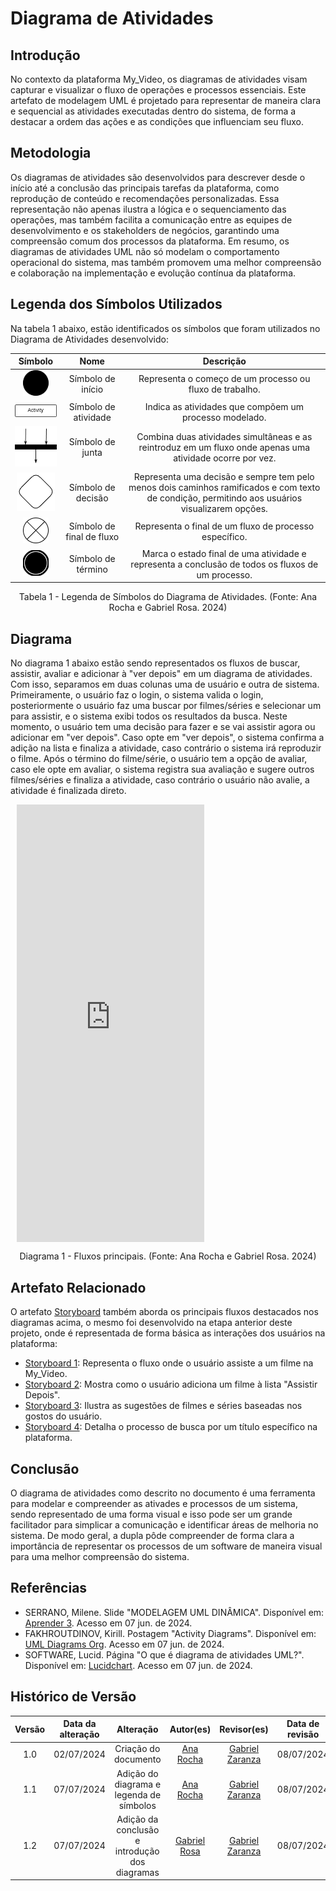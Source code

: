 # Diagrama de Atividades

## Introdução

No contexto da plataforma My_Video, os diagramas de atividades visam capturar e visualizar o fluxo de operações e processos essenciais. Este artefato de modelagem UML é projetado para representar de maneira clara e sequencial as atividades executadas dentro do sistema, de forma a destacar a ordem das ações e as condições que influenciam seu fluxo.

## Metodologia

Os diagramas de atividades são desenvolvidos para descrever desde o início até a conclusão das principais tarefas da plataforma, como reprodução de conteúdo e recomendações personalizadas. Essa representação não apenas ilustra a lógica e o sequenciamento das operações, mas também facilita a comunicação entre as equipes de desenvolvimento e os stakeholders de negócios, garantindo uma compreensão comum dos processos da plataforma.
Em resumo, os diagramas de atividades UML não só modelam o comportamento operacional do sistema, mas também promovem uma melhor compreensão e colaboração na implementação e evolução contínua da plataforma.

## Legenda dos Símbolos Utilizados

Na tabela 1 abaixo, estão identificados os símbolos que foram utilizados no Diagrama de Atividades desenvolvido:

| Símbolo | Nome | Descrição |
| :-----: | :--: | :-------: |
| ![StoryAssistir](../assets/img/modelagem/diagramaAtividades/simboloInicio.png) | Símbolo de início | Representa o começo de um processo ou fluxo de trabalho. |
| ![StoryAssistir](../assets/img/modelagem/diagramaAtividades/simboloAtividade.png) | Símbolo de atividade | Indica as atividades que compõem um processo modelado. |
| ![StoryAssistir](../assets/img/modelagem/diagramaAtividades/simboloJunta.png) | Símbolo de junta | Combina duas atividades simultâneas e as reintroduz em um fluxo onde apenas uma atividade ocorre por vez. |
| ![StoryAssistir](../assets/img/modelagem/diagramaAtividades/simboloDecisao.png) | Símbolo de decisão | Representa uma decisão e sempre tem pelo menos dois caminhos ramificados e com texto de condição, permitindo aos usuários visualizarem opções. |
| ![StoryAssistir](../assets/img/modelagem/diagramaAtividades/simboloFinalDeFluxo.png) | Símbolo de final de fluxo | Representa o final de um fluxo de processo específico. |
| ![StoryAssistir](../assets/img/modelagem/diagramaAtividades/simboloTermino.png) | Símbolo de término | Marca o estado final de uma atividade e representa a conclusão de todos os fluxos de um processo. |

<div style="text-align: center;">
  <p>Tabela 1 - Legenda de Símbolos do Diagrama de Atividades. (Fonte: Ana Rocha e Gabriel Rosa. 2024)</p>
</div>

## Diagrama

No diagrama 1 abaixo estão sendo representados os fluxos de buscar, assistir, avaliar e adicionar à "ver depois" em um diagrama de atividades. Com isso, separamos em duas colunas uma de usuário e outra de sistema. Primeiramente, o usuário faz o login, o sistema valida o login, posteriormente o usuário faz uma buscar por filmes/séries e selecionar um para assistir, e o sistema exibi todos os resultados da busca. Neste momento, o usuário tem uma decisão para fazer e se vai assistir agora ou adicionar em "ver depois". Caso opte em "ver depois", o sistema confirma a adição na lista e finaliza a atividade, caso contrário o sistema irá reproduzir o filme. Após o término do filme/série, o usuário tem a opção de avaliar, caso ele opte em avaliar, o sistema registra sua avaliação e sugere outros filmes/séries e finaliza a atividade, caso contrário o usuário não avalie, a atividade é finalizada direto.

<div style="width: 700px; height: 700px; margin: 10px; position: relative;"><iframe allowfullscreen frameborder="0" style="width:700x; height:700px" src="https://viewer.diagrams.net/?lightbox=1&highlight=0000ff&nav=1&title=Diagrama%20sem%20nome.drawio#R%3Cmxfile%20pages%3D%223%22%3E%3Cdiagram%20name%3D%22Diagrama%20v.1%22%20id%3D%220783ab3e-0a74-02c8-0abd-f7b4e66b4bec%22%3E7Vxbc5s4FP41nmkfkuFqzGPsJO222W2n3t2m%2ByaDgtUC8nJJ7P76lUBcJWzsYIO7zkwSJISEzjn6dG5ipM689bsArJa%2FYxu6I0Wy1yP1dqQosjrWyD9as0lrDN1MK5wA2axRUTFHPyGrlFhtjGwYVhpGGLsRWlUrLez70IoqdSAI8Eu12RN2q6OugAO5irkFXL72K7KjZVo70aWi%2Fj1EzjIbWZbYnQWwfjgBjn02no99mN7xQNYNaxougY1fSlXq3UidBRhH6ZW3nkGXkjWjWPrcfcPd%2FJUD6EetHrBkWzM1S5YnY0m17SvWwzNwY0aGaRxaIBgpM1J9E4YojFBWIq1QfstGFsI%2BLUqjmTq6keiFMv43pnOZPkN6w4YrjMKilhEh2mQ0D1%2BQ5wJCLnW6jDyXVMrk0loi134AGxzTSYURoW9WmpJSEDHhIQOq04TwkM6PlnIC04KFPWSxaxcsoDvNOTXDLg7IrYRXtNcA%2F8jZTt%2FhCfvRPfCQS6X5bxjYwAesmo0uE%2B5NCUUcnxQswgAy5WyKZY5kJIZBBNelKsahdxB7MAo2pMm6uiDYOspk56UklKqe1i1LAmmOWUPAFoKT91xIBLlgQiEWEOvjD%2Fdh4Xx4eP76%2BPj%2B9qt7Y%2F%2B4MlSOcdAma4cVcRAtsUNkwb0ramt8Kdo8YLxiNP4Oo2jDqAniCFelAK5R9Fi6%2Fka7utZZ6XbNek4KG1YQUL9B4kMcBxabzFjSDRko0oT8lQxVvpow%2BAGBA5v6YRyghNjK1AC6IELPVZDpnkU6t5D74Nlh9BfPSOGZIG6oDYoTsqT92qtFOGtTsGQayKMOi12KcS7sIlwKNo%2FlQukpWiweS0pHYLOsqG35rIz74jM3O4XDxr%2FCOFFa5ADhlkoJp3i0J2uLrb95r9dk0V6vdbDXc9ue1mIPcV2ij1PSvCxRBOcrkMjLCzEJquQ6llqGXDdrNFJUKfnpVl1rkp7W%2BptW1d9UAU8lnqVdcFS8P8o8F08HcAWofSvd2QVwBaZ9q0DawQCXSfKeWt9WzaQ7ZGOPfsaITKCwAyZVQZKNmoikb8qeqklJ%2FhqHQcGEg4IH7CCfk6RCTuTdmHAc4%2Bw9dJ9hhKxW6x0EVnafDmyDcFmAVDJONrgNn0DsMluWdu%2FesM4iugSSofi2ZXwqao%2BBMrKmV2FG52Am91CUcUbtAGf4t3%2B9ElWSk13iQDbiG%2BrwqdXdI%2FrCjJXFZp1CiZ09YbkgDJH155JIc3KDPSanpdJDAoATAuGBzoNuQEvjQatpMQ9E457wPqc%2BNqjD6P9KU7U3nXjrewu8f1KY6MdmgCDpmqCaBy%2FYP1jsz4H%2BFOAvtv97dREepmR2bkW3xotxS7wwO9c0X4cXYw4v5tCFeRwg9t6AtxfsGDp2NFgVZeyQT2mgmmaf2HGYB%2B4UBupWSNiNHcagsEOWenVD%2FLJcHpZun713aYcoB4oB%2BXURMc5G1DusplAKU%2FgaFeFiCcelBiAPQkvAwQGB63t%2BO1libxGHtDsUQCsiA5IbhMwU0abVzaaM9fsZAnuArFpV0BRdALKKAGQnHYCs9%2B7F%2BW5of83mq8icf1o%2Fh1e%2FXWVe5HNS0Ppbfga%2F%2FMRUHVbsMXvvLctv7xSNi6bWl6am1uIIp1TUph9n4J9v5nL22Yz155%2BfjMcvH67OMJDQm423R0B8YFs47%2Fq%2Fqe%2FAF4wYCkYo9ShAW5A4mieIzOX8YKI3TSNf%2FTtVDa1ze64h6mhWJUrPNMcdUUeuo7poavXwZUqcLsKXDYJockj2R%2BKZUvmcD0rVB4o%2FVanikKOOAh6y7VSAYYh%2BgkXSH5WRFZ1WMlF9OtJvhVKzff2wPGfW5yjPDWkPDtK1TGyoKj6kpUNlJGuCn55CeByu5anSFz9BmyyrzrPpxItZlarK6Fg6EBXqHenyiVFB4cOPc%2BQNGRCyFfF6QLiSrqVJFvVjDLgaPiRIvEp6C0P4ndqzIDuUQK3be1zyGwmiEGfgOeJ2TU2Q1yFS6I7mOdJ6zWc%2BSJ%2BTezP7hAmyvepzHHKP2yF3d4Crcqs3P0l0sSMHakfqk5aw04UdKV4f52hGKidQBIXUUjs%2FjiRGk0ltdzJrYNKgvd0EAdiUmjFlqO0wY712rLFus2rqtvbkIn2BQ4Ftq%2B9%2FWx4bwagVvQxj7y7PnF%2FBAJHBKYLcsnz6z0VVWRqLk6Wf4shFPhztm7vWHgHGDdb6CdLWt0r0NvL%2BGmcQAhwBpnfuhwp7xCOVqhJgjHl4NwXcrRtn3aF7rzkfB6K7cQIv4VZdsYdt4HVc5uOR5wyRddfoWOdX0bEwkkvqbgGPGWm9tUM%2F2XC9WHn%2BNass0zBTSRN%2Fx2ccIoZGCxxF2GtGSAJ%2BT8lPo1q7g484ZxmkH0%2BYhhtvgelbkdse8kHEr%2FpGFD%2FqEf7OM3YnAgA%2B6faq9%2Bpm3QeAO8TRDB63npboDUK5afEK5hyFEfT4AGwfR1az045yLdVJoDeKMp22HmFlo32h7k7fcWExnF5zZ4iGE41WDz4Blyx2ijBTKtMhx6f9DISmr0OUWPc3wRk7cVS6l5N0x%2FR9aPtKsKwb1%2F2dpdv6TYuS%2FNyt0SJJwQhgSGhB%2BE8zJW3qA1%2FQQzsXgRqQQCk1gTJbetOOlmOff3ajJFFf4CrAdvwzkarLmY2zEihVoD8eTaLEtt0ZxulHXYeFstDY7rCQ4MiXWEUdVjZg%2FuIV3HCIGhokukwayUmww2jKrbngRl%2B4YdT8FcJjornyc5KwjsynX8yw%2F4QCLw3i2%2BgiTMMUJllXr416ckL%2FAqXyySHz2IFBotX4%2BBmEb3D4dqSME8IsSO3YST4kmSs8YabxhBdpG4y0KZxRpp9SiRaef%2BA9rP8%2Fjaf1BwFbH6GSu1Z4Doo458egM2iTd4Sc6%2B2Zg7epvWa%2Bsr1Rab9vSJsUi68Mp82Lrzird%2F8B%3C%2Fdiagram%3E%3C%2Fmxfile%3E" id="Tw9Ri8pKpHV."></iframe></div>

<div style="text-align: center;">
  <p>Diagrama 1 - Fluxos principais. (Fonte: Ana Rocha e Gabriel Rosa. 2024)</p>
</div>

## Artefato Relacionado

O artefato [Storyboard](/Base/storyboard.md) também aborda os principais fluxos destacados nos diagramas acima, o mesmo foi desenvolvido na etapa anterior deste projeto, onde é representada de forma básica as interações dos usuários na plataforma: 

- [Storyboard 1](/Base/storyboard.md#figura1): Representa o fluxo onde o usuário assiste a um filme na My_Video.
- [Storyboard 2](/Base/storyboard.md#figura2): Mostra como o usuário adiciona um filme à lista "Assistir Depois".
- [Storyboard 3](/Base/storyboard.md#figura3): Ilustra as sugestões de filmes e séries baseadas nos gostos do usuário.
- [Storyboard 4](/Base/storyboard.md#figura4): Detalha o processo de busca por um título específico na plataforma.

## Conclusão

O diagrama de atividades como descrito no documento é uma ferramenta para modelar e compreender as ativades e processos de um sistema, sendo representado de uma forma visual e isso pode ser um grande facilitador para simplicar a comunicação e identificar áreas de melhoria no sistema. De modo geral, a dupla pôde compreender de forma clara a importância de representar os processos de um software de maneira visual para uma melhor compreensão do sistema. 

## Referências

- SERRANO, Milene. Slide "MODELAGEM UML DINÂMICA". Disponível em: [Aprender 3](https://aprender3.unb.br/pluginfile.php/2790248/mod_label/intro/Arquitetura%20e%20Desenho%20de%20Software%20-%20Aula%20Modelagem%20UML%20Din%C3%A2mica%20-%20Profa.%20Milene.pdf). Acesso em 07 jun. de 2024. </br>
- FAKHROUTDINOV, Kirill. Postagem "Activity Diagrams". Disponível em: [UML Diagrams Org](https://www.uml-diagrams.org/activity-diagrams.html). Acesso em 07 jun. de 2024. </br>
- SOFTWARE, Lucid. Página "O que é diagrama de atividades UML?". Disponível em: [Lucidchart](https://www.lucidchart.com/pages/pt/o-que-e-diagrama-de-atividades-uml). Acesso em 07 jun. de 2024. </br>

## Histórico de Versão

| Versão | Data da alteração |             Alteração             |   Autor(es)   |           Revisor(es)       | Data de revisão |
| :----: | :---------------: | :-------------------------------: | :---------------------------------------------: | :---------------------------------------------: | :-------------: |
|  1.0   |       02/07/2024       |         Criação do documento        | [Ana Rocha](https://github.com/anaaroch) |[Gabriel Zaranza](https://github.com/GZaranza)  | 08/07/2024 |
|  1.1   |       07/07/2024       |         Adição do diagrama e legenda de símbolos        | [Ana Rocha](https://github.com/anaaroch) | [Gabriel Zaranza](https://github.com/GZaranza)  |08/07/2024  |
|  1.2   |       07/07/2024       |         Adição da conclusão e introdução dos diagramas | [Gabriel Rosa](https://github.com/gabrielrosa09) | [Gabriel Zaranza](https://github.com/GZaranza)  |08/07/2024  |
